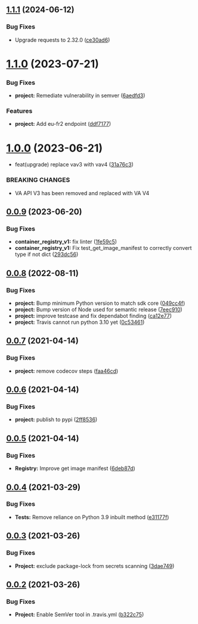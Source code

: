 ## [1.1.1](https://github.com/IBM/container-registry-python-sdk/compare/v1.1.0...v1.1.1) (2024-06-12)


### Bug Fixes

* Upgrade requests to 2.32.0 ([ce30ad6](https://github.com/IBM/container-registry-python-sdk/commit/ce30ad638c3d34cc5799836dbea6ea8719f90500))

# [1.1.0](https://github.com/IBM/container-registry-python-sdk/compare/v1.0.0...v1.1.0) (2023-07-21)


### Bug Fixes

* **project:** Remediate vulnerability in semver ([6aedfd3](https://github.com/IBM/container-registry-python-sdk/commit/6aedfd3754da8ab0e814c86711172ba7ed30cefd))


### Features

* **project:** Add eu-fr2 endpoint ([ddf7177](https://github.com/IBM/container-registry-python-sdk/commit/ddf7177b336352233ad76ae0b065881aba721739))

# [1.0.0](https://github.com/IBM/container-registry-python-sdk/compare/v0.0.9...v1.0.0) (2023-06-21)


* feat(upgrade) replace vav3 with vav4 ([31a76c3](https://github.com/IBM/container-registry-python-sdk/commit/31a76c3508248f5a78f8ad7811f94105ceed2638))


### BREAKING CHANGES

* VA API V3 has been removed and replaced with VA V4

## [0.0.9](https://github.com/IBM/container-registry-python-sdk/compare/v0.0.8...v0.0.9) (2023-06-20)


### Bug Fixes

* **container_registry_v1:** fix linter ([1fe59c5](https://github.com/IBM/container-registry-python-sdk/commit/1fe59c5bcc10fdce4d7e0aae1e1b7fdf16ae4fe6))
* **container_registry_v1:** Fix test_get_image_manifest to correctly convert type if not dict ([293dc56](https://github.com/IBM/container-registry-python-sdk/commit/293dc56b77a5e33d381bd3a8438c5c93b53fb5c5))

## [0.0.8](https://github.com/IBM/container-registry-python-sdk/compare/v0.0.7...v0.0.8) (2022-08-11)


### Bug Fixes

* **project:** Bump minimum Python version to match sdk core ([049cc4f](https://github.com/IBM/container-registry-python-sdk/commit/049cc4fb70ced258ab02ddb77a1b0ca0ea6193f3))
* **project:** Bump version of Node used for semantic release ([7eec910](https://github.com/IBM/container-registry-python-sdk/commit/7eec910e5d0f75010a8ef27edf86a0f0742cc402))
* **project:** improve testcase and fix dependabot finding ([ca12e77](https://github.com/IBM/container-registry-python-sdk/commit/ca12e7739cae07f491038e60aa72ce8a2672267e))
* **project:** Travis cannot run python 3.10 yet ([0c53461](https://github.com/IBM/container-registry-python-sdk/commit/0c534613b24c0b26fe6909b99078fbc8a4f433c9))

## [0.0.7](https://github.com/IBM/container-registry-python-sdk/compare/v0.0.6...v0.0.7) (2021-04-14)


### Bug Fixes

* **project:** remove codecov steps ([faa46cd](https://github.com/IBM/container-registry-python-sdk/commit/faa46cd215eaae4952cbd61296d9c8c3d122a502))

## [0.0.6](https://github.com/IBM/container-registry-python-sdk/compare/v0.0.5...v0.0.6) (2021-04-14)


### Bug Fixes

* **project:** publish to pypi ([2ff8536](https://github.com/IBM/container-registry-python-sdk/commit/2ff8536bc701196fc5f253cb549e6010156128d9))

## [0.0.5](https://github.com/IBM/container-registry-python-sdk/compare/v0.0.4...v0.0.5) (2021-04-14)


### Bug Fixes

* **Registry:** Improve get image manifest ([6deb87d](https://github.com/IBM/container-registry-python-sdk/commit/6deb87d4ac80d8148e8cad08fef519eb0247093d))

## [0.0.4](https://github.com/IBM/container-registry-python-sdk/compare/v0.0.3...v0.0.4) (2021-03-29)


### Bug Fixes

* **Tests:** Remove reliance on Python 3.9 inbuilt method ([e31177f](https://github.com/IBM/container-registry-python-sdk/commit/e31177f0277f8f897825f283fdf4cafaabad1ef9))

## [0.0.3](https://github.com/IBM/container-registry-python-sdk/compare/v0.0.2...v0.0.3) (2021-03-26)


### Bug Fixes

* **Project:** exclude package-lock from secrets scanning ([3dae749](https://github.com/IBM/container-registry-python-sdk/commit/3dae7493730e41b673ecd6c9de4f571ec233a91f))

## [0.0.2](https://github.com/IBM/container-registry-python-sdk/compare/v0.0.1...v0.0.2) (2021-03-26)


### Bug Fixes

* **Project:** Enable SemVer tool in .travis.yml ([b322c75](https://github.com/IBM/container-registry-python-sdk/commit/b322c755fb5822f3feca6c52514398a5c07431e2))
